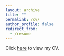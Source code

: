 ```yaml
---
layout: archive
title: ""
permalink: /cv/
author_profile: false
redirect_from:
  - /resume
---
```

Click [here](#) to view my CV.

<div id="pdf-container" style="display: none; margin-top: 20px;">
    <iframe src="../files/Yuzhou Wang-CV-Sep2025.pdf" width="100%" height="800px"></iframe>
</div>

<script>
document.addEventListener("DOMContentLoaded", function() {
    document.querySelector("a[href='#']").addEventListener("click", function(event) {
        event.preventDefault();
        document.getElementById("pdf-container").style.display = "block";
    });
});
</script>
